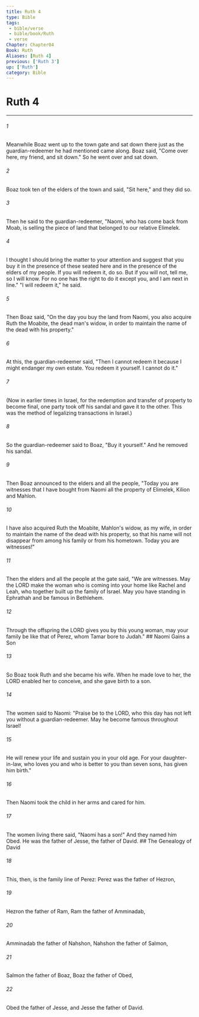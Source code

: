 ```yaml
---
title: Ruth 4
type: Bible
tags:
 - bible/verse
 - bible/book/Ruth
 - verse
Chapter: Chapter04
Book: Ruth
Aliases: [Ruth 4]
previous: ['Ruth 3']
up: ['Ruth']
category: Bible
---
```

# Ruth 4

***


###### 1 
Meanwhile Boaz went up to the town gate and sat down there just as the guardian-redeemer he had mentioned came along. Boaz said, "Come over here, my friend, and sit down." So he went over and sat down. 

###### 2 
Boaz took ten of the elders of the town and said, "Sit here," and they did so. 

###### 3 
Then he said to the guardian-redeemer, "Naomi, who has come back from Moab, is selling the piece of land that belonged to our relative Elimelek. 

###### 4 
I thought I should bring the matter to your attention and suggest that you buy it in the presence of these seated here and in the presence of the elders of my people. If you will redeem it, do so. But if you will not, tell me, so I will know. For no one has the right to do it except you, and I am next in line." "I will redeem it," he said. 

###### 5 
Then Boaz said, "On the day you buy the land from Naomi, you also acquire Ruth the Moabite, the dead man's widow, in order to maintain the name of the dead with his property." 

###### 6 
At this, the guardian-redeemer said, "Then I cannot redeem it because I might endanger my own estate. You redeem it yourself. I cannot do it." 

###### 7 
(Now in earlier times in Israel, for the redemption and transfer of property to become final, one party took off his sandal and gave it to the other. This was the method of legalizing transactions in Israel.) 

###### 8 
So the guardian-redeemer said to Boaz, "Buy it yourself." And he removed his sandal. 

###### 9 
Then Boaz announced to the elders and all the people, "Today you are witnesses that I have bought from Naomi all the property of Elimelek, Kilion and Mahlon. 

###### 10 
I have also acquired Ruth the Moabite, Mahlon's widow, as my wife, in order to maintain the name of the dead with his property, so that his name will not disappear from among his family or from his hometown. Today you are witnesses!" 

###### 11 
Then the elders and all the people at the gate said, "We are witnesses. May the LORD make the woman who is coming into your home like Rachel and Leah, who together built up the family of Israel. May you have standing in Ephrathah and be famous in Bethlehem. 

###### 12 
Through the offspring the LORD gives you by this young woman, may your family be like that of Perez, whom Tamar bore to Judah." ## Naomi Gains a Son 

###### 13 
So Boaz took Ruth and she became his wife. When he made love to her, the LORD enabled her to conceive, and she gave birth to a son. 

###### 14 
The women said to Naomi: "Praise be to the LORD, who this day has not left you without a guardian-redeemer. May he become famous throughout Israel! 

###### 15 
He will renew your life and sustain you in your old age. For your daughter-in-law, who loves you and who is better to you than seven sons, has given him birth." 

###### 16 
Then Naomi took the child in her arms and cared for him. 

###### 17 
The women living there said, "Naomi has a son!" And they named him Obed. He was the father of Jesse, the father of David. ## The Genealogy of David 

###### 18 
This, then, is the family line of Perez: Perez was the father of Hezron, 

###### 19 
Hezron the father of Ram, Ram the father of Amminadab, 

###### 20 
Amminadab the father of Nahshon, Nahshon the father of Salmon, 

###### 21 
Salmon the father of Boaz, Boaz the father of Obed, 

###### 22 
Obed the father of Jesse, and Jesse the father of David. 
